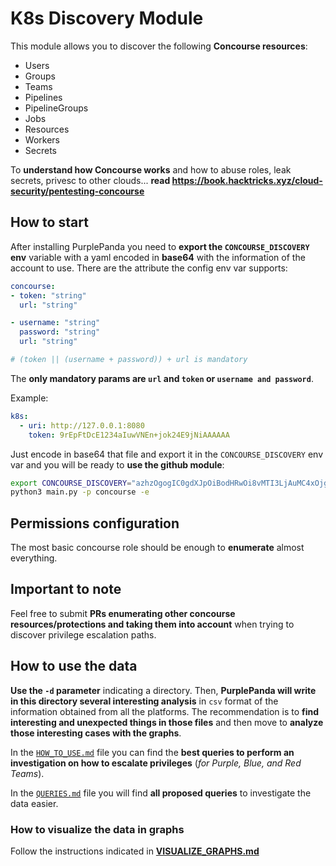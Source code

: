 # K8s Discovery Module
This module allows you to discover the following **Concourse resources**:
- Users
- Groups
- Teams
- Pipelines
- PipelineGroups
- Jobs
- Resources
- Workers
- Secrets

To **understand how Concourse works** and how to abuse roles, leak secrets, privesc to other clouds... **read https://book.hacktricks.xyz/cloud-security/pentesting-concourse**


## How to start
After installing PurplePanda you need to **export the `CONCOURSE_DISCOVERY` env** variable with a yaml encoded in **base64** with the information of the account to use.
There are the attribute the config env var supports:
```yaml
concourse:
- token: "string"
  url: "string"

- username: "string"
  password: "string"
  url: "string"

# (token || (username + password)) + url is mandatory
```

The **only mandatory params are `url` and `token` or `username and password`**. 

Example:
```yaml
k8s:
  - uri: http://127.0.0.1:8080
    token: 9rEpFtDcE1234aIuwVNEn+jok24E9jNiAAAAAA
```
Just encode in base64 that file and export it in the `CONCOURSE_DISCOVERY` env var and you will be ready to **use the github module**:
```bash
export CONCOURSE_DISCOVERY="azhzOgogIC0gdXJpOiBodHRwOi8vMTI3LjAuMC4xOjgwODAKICAgIHRva2VuOiA5ckVwRnREY0UxMjM0YUl1d1ZORW4ram9rMjRFOWpOaUFBQUFBQQo="
python3 main.py -p concourse -e
```

## Permissions configuration
The most basic concourse role should be enough to **enumerate** almost everything.

## Important to note
Feel free to submit **PRs enumerating other concourse resources/protections and taking them into account** when trying to discover privilege escalation paths.

## How to use the data
**Use the `-d` parameter** indicating a directory. Then, **PurplePanda will write in this directory several interesting analysis** in `csv` format of the information obtained from all the platforms. The recommendation is to **find interesting and unexpected things in those files** and then move to **analyze those interesting cases with the graphs**.

In the [`HOW_TO_USE.md`](./HOW_TO_USE.md) file you can find the **best queries to perform an investigation on how to escalate privileges** (*for Purple, Blue, and Red Teams*).

In the [`QUERIES.md`](./QUERIES.md) file you will find **all proposed queries** to investigate the data easier.

### How to visualize the data in graphs
Follow the instructions indicated in **[VISUALIZE_GRAPHS.md](https://github.com/carlospolop/PurplePanda/blob/master/VISUALIZE_GRAPHS.md)**
